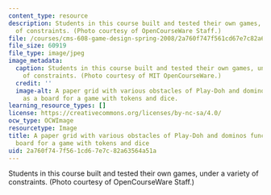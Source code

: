 ```yaml
---
content_type: resource
description: Students in this course built and tested their own games, under a variety
  of constraints. (Photo courtesy of OpenCourseWare Staff.)
file: /courses/cms-608-game-design-spring-2008/2a760f747f561cd67e7c82a63564a51a_cms-608s08.jpg
file_size: 60919
file_type: image/jpeg
image_metadata:
  caption: Students in this course built and tested their own games, under a variety
    of constraints. (Photo courtesy of MIT OpenCourseWare.)
  credit: ''
  image-alt: A paper grid with various obstacles of Play-Doh and dominos functions
    as a board for a game with tokens and dice.
learning_resource_types: []
license: https://creativecommons.org/licenses/by-nc-sa/4.0/
ocw_type: OCWImage
resourcetype: Image
title: A paper grid with various obstacles of Play-Doh and dominos functions as a
  board for a game with tokens and dice
uid: 2a760f74-7f56-1cd6-7e7c-82a63564a51a
---
```

Students in this course built and tested their own games, under a variety of constraints. (Photo courtesy of OpenCourseWare Staff.)